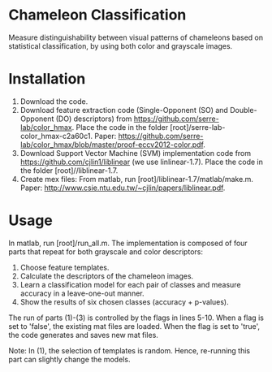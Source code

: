 # Chameleon Classification

Measure distinguishability between visual patterns of chameleons based on statistical classification, by using both color and grayscale images.

Installation
============
1.  Download the code.
2.  Download feature extraction code (Single-Opponent (SO) and Double-Opponent (DO)
    descriptors) from https://github.com/serre-lab/color_hmax. Place the code in the folder [root]/serre-lab-color_hmax-c2a60c1.
    Paper: https://github.com/serre-lab/color_hmax/blob/master/proof-eccv2012-color.pdf.
3.  Download Support Vector Machine (SVM) implementation code from
    https://github.com/cjlin1/liblinear (we use linlinear-1.7). Place the code in the folder [root]//liblinear-1.7.
4.  Create mex files: From matlab, run [root]/liblinear-1.7/matlab/make.m.
    Paper: http://www.csie.ntu.edu.tw/~cjlin/papers/liblinear.pdf.

Usage
=====
In matlab, run [root]/run_all.m.
The implementation is composed of four parts that repeat for both grayscale and color descriptors:
1.	Choose feature templates.
2.	Calculate the descriptors of the chameleon images.
3.	Learn a classification model for each pair of classes and measure accuracy in a
	leave-one-out manner.
4.	Show the results of six chosen classes (accuracy + p-values).

The run of parts (1)-(3) is controlled by the flags in lines 5-10. When a flag is set to 'false', the existing mat files are loaded. When the flag is set to 'true', the code generates and saves new mat files.

Note: In (1), the selection of templates is random. Hence, re-running this part can slightly change the models.
